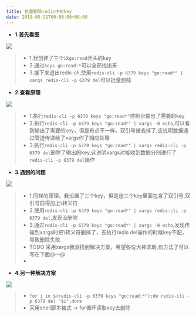 ```yaml
---
title: 批量删除redis中的key
date: 2018-05-31T00:00:00+08:00
---
```


* **1.首先看图**

![](/images/batch-del-redis-key_one.png)


>* 1.我创建了三个以`go:read`开头的key
>* 2.通过`keys go:read:*`可以全部找出来
>* 3.接下来退出redis-cli,使用`redis-cli -p 6379 keys "go:read*" | xargs redis-cli -p 6379 del`可以批量删除

* **2.查看原理**

![](/images/batch-del-redis-key_two.png)

>* 1.执行`redis-cli -p 6379 keys "go:read*"`控制台输出了需要的key
>* 2.执行`redis-cli -p 6379 keys "go:read*" | xargs -0 echo`,可以看到输出了需要的key，但是有点不一样，双引号被去掉了,这说明数据通过管道传递给了xargs作了相应处理
>* 3.执行`redis-cli -p 6379 keys "go:read*" | xargs redis-cli -p 6379 del`删除了输出的key,这说明xargs对接收到数据分别进行了`redis-cli -p 6379 del`操作

* **3.遇到的问题**

![](/images/batch-del-redis-key_three.png)

>* 1.同样的原理，我设置了三个key，但是这三个key里面包含了双引号,双引号前得加上\转义符
>* 2.使用`redis-cli -p 6379 keys "go:read*" | xargs redis-cli -p 6379 del`,发现没删除
>* 3.通过`redis-cli -p 6379 keys "go:read*" | xargs -0 echo`,发现传输到xargs时把\转义符删掉了，去执行redis del操作的时候key不配，导致删除失败
>* TODO 采用xargs我没找到解决方案，希望各位大神求助,有方法了可以写在下面@～@
>* 


* **4.另一种解决方案**

![](/images/batch-del-redis-key_four.png)

>* `for i in $(redis-cli -p 6379 keys "go:read:*");do redis-cli -p 6379 del "$i";done`
>* 采用shell脚本格式 -> for循环读取key去删除